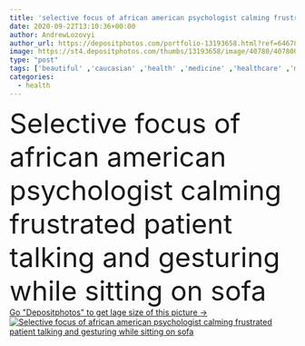 ```yaml
---
title: 'selective focus of african american psychologist calming frustrated patient talking and gesturing while sitting on sofa'
date: 2020-09-22T13:10:36+00:00
author: AndrewLozovyi
author_url: https://depositphotos.com/portfolio-13193658.html?ref=64678756
image: https://st4.depositphotos.com/thumbs/13193658/image/40780/407800242/api_thumb_450.jpg?forcejpeg=true
type: "post"
tags: ['beautiful' ,'caucasian' ,'health' ,'medicine' ,'healthcare' ,'medical' ,'care' ,'man' ,'sit' ,'calm' ,'emotion' ,'clinical' ,'doctor' ,'hospital' ,'woman' ,'talk' ,'support' ,'patient' ,'help' ,'indoors' ,'problem' ,'profession' ,'attractive' ,'depression' ,'sofa' ,'mind' ,'Worried' ,'speak' ,'Gesturing' ,'appointment' ,'clinic' ,'Medicare' ,'psychology' ,'psychological' ,'frustrated' ,'multicultural' ,'tense' ,'multiethnic' ,'psychiatrist' ,'psychologist' ,'professional occupation' ,'Two People' ,'selective focus' ,'african american' ,'black man' ,'outstretched hand' ]
categories: 
  - health
---
```

<div aling="center">
            <font size="60"> Selective focus of african american psychologist calming frustrated patient talking and gesturing while sitting on sofa</font>   
</div>
<div>
    <a href='https://st4.depositphotos.com/thumbs/13193658/image/40780/407800242/api_thumb_450.jpg?forcejpeg=true?ref=64678756' target=_blank > Go "Depositphotos" to get lage size of this picture ->
        <img href='https://st4.depositphotos.com/thumbs/13193658/image/40780/407800242/api_thumb_450.jpg?forcejpeg=true?ref=64678756' src='https://st4.depositphotos.com/13193658/40780/i/950/depositphotos_407800242-stock-photo-selective-focus-african-american-psychologist.jpg?forcejpeg=true' alt='Selective focus of african american psychologist calming frustrated patient talking and gesturing while sitting on sofa' >
    </a>
</div>
